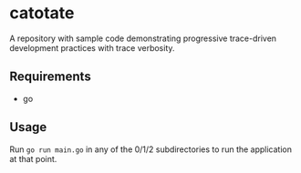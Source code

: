 # catotate

A repository with sample code demonstrating progressive trace-driven development practices with trace verbosity. 

## Requirements

* go

## Usage

Run `go run main.go` in any of the 0/1/2 subdirectories to run the application at that point.